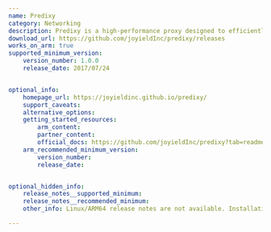 ```yaml
---
name: Predixy
category: Networking
description: Predixy is a high-performance proxy designed to efficiently manage and distribute HTTP and HTTPS traffic. It focuses on delivering low-latency, high-throughput capabilities for web services and applications.
download_url: https://github.com/joyieldInc/predixy/releases
works_on_arm: true
supported_minimum_version:
    version_number: 1.0.0
    release_date: 2017/07/24


optional_info:
    homepage_url: https://joyieldinc.github.io/predixy/
    support_caveats:
    alternative_options:
    getting_started_resources:
        arm_content:
        partner_content:
        official_docs: https://github.com/joyieldInc/predixy?tab=readme-ov-file#build
    arm_recommended_minimum_version:
        version_number:
        release_date:


optional_hidden_info:
    release_notes__supported_minimum:
    release_notes__recommended_minimum:
    other_info: Linux/ARM64 release notes are not available. Installation and testing were done using released tar files.

---
```

